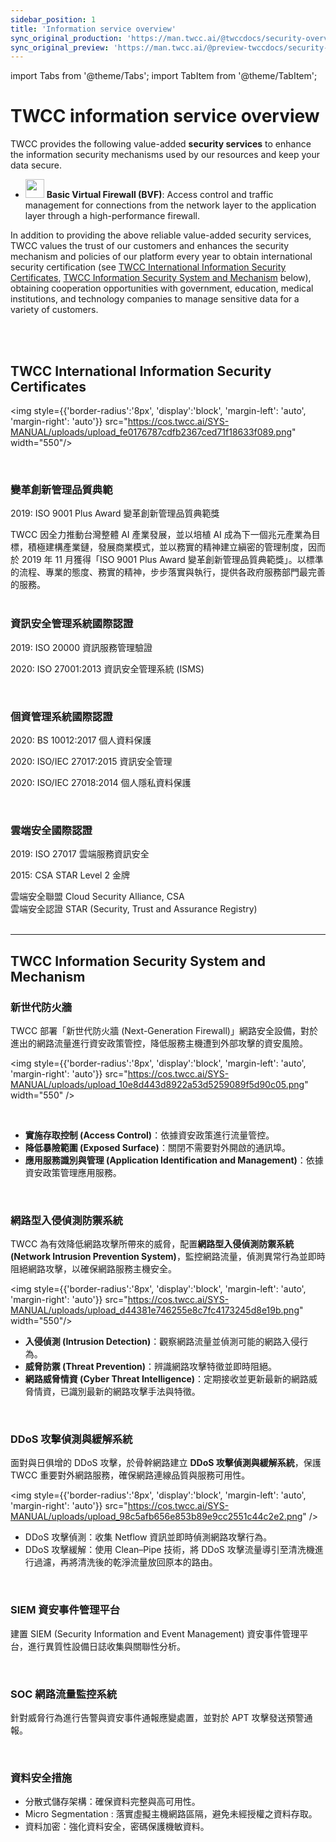 ```yaml
---
sidebar_position: 1
title: 'Information service overview'
sync_original_production: 'https://man.twcc.ai/@twccdocs/security-overview-en'
sync_original_preview: 'https://man.twcc.ai/@preview-twccdocs/security-overview-en'
---
```


import Tabs from '@theme/Tabs';
import TabItem from '@theme/TabItem';

# TWCC information service overview


TWCC provides the following value-added **security services** to enhance the information security mechanisms used by our resources and keep your data secure.

-  <img src="https://cos.twcc.ai/SYS-MANUAL/uploads/upload_41b5ddd2eb60cfbcb641c128b3808493.png" width="30" heigh="30"/> <b>Basic Virtual Firewall (BVF)</b>: Access control and traffic management for connections from the network layer to the application layer through a high-performance firewall.

In addition to providing the above reliable value-added security services, TWCC values the trust of our customers and enhances the security mechanism and policies of our platform every year to obtain international security certification (see [TWCC International Information Security Certificates](#-twcc-international-information-security-certificates), [TWCC Information Security System and Mechanism](#-twcc-information-security-system-and-mechanism) below), obtaining cooperation opportunities with government, education, medical institutions, and technology companies to manage sensitive data for a variety of customers.

<br/>

<br/>


## <i class="fa fa-certificate" aria-hidden="true"></i> TWCC International Information Security Certificates

<img style={{'border-radius':'8px', 'display':'block', 'margin-left': 'auto', 'margin-right': 'auto'}} src="https://cos.twcc.ai/SYS-MANUAL/uploads/upload_fe0176787cdfb2367ced71f18633f089.png" width="550"/>

<br/>

<div class="first" style={{'background-color':'#FDF2E9', 'color':'black', 'padding':'15px', 'border-radius':'5px'}}>


<div style={{'height':'8px'}}></div>


### <i class="fa fa-check-square-o" aria-hidden="true"></i> 變革創新管理品質典範

2019: ISO 9001 Plus Award 變革創新管理品質典範獎

<div class="desc" style={{'font-size':'10px', 'color':'#2C3E50'}}>
TWCC 因全力推動台灣整體 AI 產業發展，並以培植 AI 成為下一個兆元產業為目標，積極建構產業鏈，發展商業模式，並以務實的精神建立縝密的管理制度，因而於 2019 年 11 月獲得「ISO 9001 Plus Award 變革創新管理品質典範獎」。以標準的流程、專業的態度、務實的精神，步步落實與執行，提供各政府服務部門最完善的服務。</div>

<div style={{'height':'8px'}}></div>

</div>

<br/>

<div class="first" style={{'background-color':'#FAE5D3', 'color':'black', 'padding':'15px', 'border-radius':'5px'}}>

<div style={{'height':'8px'}}></div>

### <i class="fa fa-check-square-o" aria-hidden="true"></i> 資訊安全管理系統國際認證

2019: ISO 20000 資訊服務管理驗證

2020: ISO 27001:2013 資訊安全管理系統 (ISMS)

</div>

<br/>

<div class="first" style={{'background-color':'#F5CBA7', 'color':'black', 'padding':'15px', 'border-radius':'5px'}}>

<div style={{'height':'8px'}}></div>

### <i class="fa fa-check-square-o" aria-hidden="true"></i> 個資管理系統國際認證

2020: BS 10012:2017 個人資料保護

2020: ISO/IEC 27017:2015 資訊安全管理

2020: ISO/IEC 27018:2014 個人隱私資料保護

</div>

<br/>

<div class="first" style={{'background-color':'#F0B27A', 'color':'black', 'padding':'15px', 'border-radius':'5px'}}>

<div style={{'height':'8px'}}></div>

### <i class="fa fa-check-square-o" aria-hidden="true"></i> 雲端安全國際認證

2019: ISO 27017 雲端服務資訊安全

2015: CSA STAR Level 2 金牌

<div class="desc" style={{'font-size':'10px', 'color':'#2C3E50'}}>
雲端安全聯盟 Cloud Security Alliance, CSA<br/>
雲端安全認證 STAR (Security, Trust and Assurance Registry)</div>
</div>

<br/>

---

## <i class="fa fa-shield" aria-hidden="true"></i> TWCC Information Security System and Mechanism

<div class="first" style={{'background-color':'#EBF5FB', 'color':'black', 'padding':'15px', 'border-radius':'5px'}}>

<div style={{'height':'8px'}}></div>

### <i class="fa fa-lock" aria-hidden="true"></i> 新世代防火牆

TWCC 部署「新世代防火牆 (Next-Generation Firewall)」網路安全設備，對於進出的網路流量進行資安政策管控，降低服務主機遭到外部攻擊的資安風險。

<img style={{'border-radius':'8px', 'display':'block', 'margin-left': 'auto', 'margin-right': 'auto'}} src="https://cos.twcc.ai/SYS-MANUAL/uploads/upload_10e8d443d8922a53d5259089f5d90c05.png" width="550" />

<br/>

- **實施存取控制 (Access Control)**：依據資安政策進行流量管控。
- **降低暴險範圍 (Exposed Surface)**：關閉不需要對外開啟的通訊埠。
- **應用服務識別與管理 (Application Identification and Management)**：依據資安政策管理應用服務。

</div>

<br/>

<div class="first" style={{'background-color':'#D6EAF8', 'color':'black', 'padding':'15px', 'border-radius':'5px'}}>

<div style={{'height':'8px'}}></div>

### <i class="fa fa-lock" aria-hidden="true"></i> 網路型入侵偵測防禦系統

TWCC 為有效降低網路攻擊所帶來的威脅，配置**網路型入侵偵測防禦系統 (Network Intrusion Prevention System)**，監控網路流量，偵測異常行為並即時阻絕網路攻擊，以確保網路服務主機安全。

<img style={{'border-radius':'8px', 'display':'block', 'margin-left': 'auto', 'margin-right': 'auto'}} src="https://cos.twcc.ai/SYS-MANUAL/uploads/upload_d44381e746255e8c7fc4173245d8e19b.png" width="550"/>
<br/>

- **入侵偵測 (Intrusion Detection)**：觀察網路流量並偵測可能的網路入侵行為。
- **威脅防禦 (Threat Prevention)**：辨識網路攻擊特徵並即時阻絕。
- **網路威脅情資 (Cyber Threat Intelligence)**：定期接收並更新最新的網路威脅情資，已識別最新的網路攻擊手法與特徵。


</div>

<br/>

<div class="first" style={{'background-color':'#AED6F1', 'color':'black', 'padding':'15px', 'border-radius':'5px'}}>

<div style={{'height':'8px'}}></div>

### <i class="fa fa-lock" aria-hidden="true"></i> DDoS 攻擊偵測與緩解系統

面對與日俱增的 DDoS 攻擊，於骨幹網路建立 **DDoS 攻擊偵測與緩解系統**，保護 TWCC 重要對外網路服務，確保網路連線品質與服務可用性。

<img style={{'border-radius':'8px', 'display':'block', 'margin-left': 'auto', 'margin-right': 'auto'}} src="https://cos.twcc.ai/SYS-MANUAL/uploads/upload_98c5afb656e853b89e9cc2551c44c2e2.png" />
<br/>

- DDoS 攻擊偵測：收集 Netflow 資訊並即時偵測網路攻擊行為。
- DDoS 攻擊緩解：使用 Clean–Pipe 技術，將 DDoS 攻擊流量導引至清洗機進行過濾，再將清洗後的乾淨流量放回原本的路由。

</div>

<br/>

<div class="first" style={{'background-color':'#85C1E9', 'color':'black', 'padding':'15px', 'border-radius':'5px'}}>

<div style={{'height':'8px'}}></div>

### <i class="fa fa-lock" aria-hidden="true"></i> SIEM 資安事件管理平台

建置 SIEM (Security Information and Event Management) 資安事件管理平台，進行異質性設備日誌收集與關聯性分析。

</div>

<br/>

<div class="first" style={{'background-color':'#5DADE2', 'color':'black', 'padding':'15px', 'border-radius':'5px'}}>

<div style={{'height':'8px'}}></div>

### <i class="fa fa-lock" aria-hidden="true"></i> SOC 網路流量監控系統

針對威脅行為進行告警與資安事件通報應變處置，並對於 APT 攻擊發送預警通報。

</div>

<br/>

<div class="first" style={{'background-color':'#3498DB', 'color':'black', 'padding':'15px', 'border-radius':'5px'}}>

<div style={{'height':'8px'}}></div>

### <i class="fa fa-lock" aria-hidden="true"></i> 資料安全措施

   - 分散式儲存架構：確保資料完整與高可用性。
   - Micro Segmentation : 落實虛擬主機網路區隔，避免未經授權之資料存取。
   - 資料加密：強化資料安全，密碼保護機敏資料。

</div>